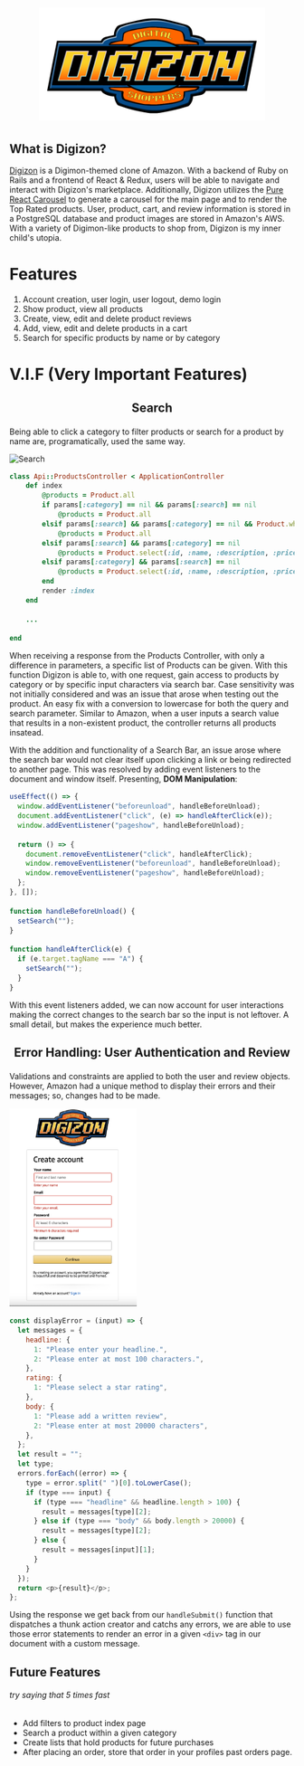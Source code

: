 # [<p align="center"/> <img src="./frontend/src/assets/logo.png" width="400" height="200" />](https://digizon.onrender.com)

## **What is Digizon?**

[Digizon](https://digizon.onrender.com) is a Digimon-themed clone of Amazon. With a backend of Ruby on Rails and a frontend of React & Redux, users will be able to navigate and interact with Digizon's marketplace. Additionally, Digizon utilizes the [Pure React Carousel](https://github.com/express-labs/pure-react-carousel) to generate a carousel for the main page and to render the Top Rated products. User, product, cart, and review information is stored in a PostgreSQL database and product images are stored in Amazon's AWS. With a variety of Digimon-like products to shop from, Digizon is my inner child's utopia.

# **Features**

1. Account creation, user login, user logout, demo login
2. Show product, view all products
3. Create, view, edit and delete product reviews
4. Add, view, edit and delete products in a cart
5. Search for specific products by name or by category

# **V.I.F (Very Important Features)**

## <p align="center"/> **Search** </p>

Being able to click a category to filter products or search for a product by name are, programatically, used the same way.

![Search](./assets/search.gif)

```ruby
class Api::ProductsController < ApplicationController
    def index
        @products = Product.all
        if params[:category] == nil && params[:search] == nil
            @products = Product.all
        elsif params[:search] && params[:category] == nil && Product.where("lower(name) LIKE ?", "%" + params[:search].downcase + "%").length == 0
            @products = Product.all
        elsif params[:search] && params[:category] == nil
            @products = Product.select(:id, :name, :description, :price, :category).where("lower(name) LIKE ?", "%" + params[:search].downcase + "%")
        elsif params[:category] && params[:search] == nil
            @products = Product.select(:id, :name, :description, :price, :category).where(category: params[:category])
        end
        render :index
    end

    ...

end
```

When receiving a response from the Products Controller, with only a difference in parameters, a specific list of Products can be given. With this function Digizon is able to, with one request, gain access to products by category or by specific input characters via search bar. Case sensitivity was not initially considered and was an issue that arose when testing out the product. An easy fix with a conversion to lowercase for both the query and search parameter. Similar to Amazon, when a user inputs a search value that results in a non-existent product, the controller returns all products insatead.

With the addition and functionality of a Search Bar, an issue arose where the search bar would not clear itself upon clicking a link or being redirected to another page. This was resolved by adding event listeners to the document and window itself. Presenting, **DOM Manipulation**:

```js
useEffect(() => {
  window.addEventListener("beforeunload", handleBeforeUnload);
  document.addEventListener("click", (e) => handleAfterClick(e));
  window.addEventListener("pageshow", handleBeforeUnload);

  return () => {
    document.removeEventListener("click", handleAfterClick);
    window.removeEventListener("beforeunload", handleBeforeUnload);
    window.removeEventListener("pageshow", handleBeforeUnload);
  };
}, []);

function handleBeforeUnload() {
  setSearch("");
}

function handleAfterClick(e) {
  if (e.target.tagName === "A") {
    setSearch("");
  }
}
```

With this event listeners added, we can now account for user interactions making the correct changes to the search bar so the input is not leftover. A small detail, but makes the experience much better.

## <p align="center"/> **Error Handling: User Authentication and Review** </p>

Validations and constraints are applied to both the user and review objects. However, Amazon had a unique method to display their errors and their messages; so, changes had to be made.

<img src="./assets/error_handling.png" width="225" height="350" />

```js
const displayError = (input) => {
  let messages = {
    headline: {
      1: "Please enter your headline.",
      2: "Please enter at most 100 characters.",
    },
    rating: {
      1: "Please select a star rating",
    },
    body: {
      1: "Please add a written review",
      2: "Please enter at most 20000 characters",
    },
  };
  let result = "";
  let type;
  errors.forEach((error) => {
    type = error.split(" ")[0].toLowerCase();
    if (type === input) {
      if (type === "headline" && headline.length > 100) {
        result = messages[type][2];
      } else if (type === "body" && body.length > 20000) {
        result = messages[type][2];
      } else {
        result = messages[input][1];
      }
    }
  });
  return <p>{result}</p>;
};
```

Using the response we get back from our `handleSubmit()` function that dispatches a thunk action creator and catchs any errors, we are able to use those error statements to render an error in a given `<div>` tag in our document with a custom message.

## **Future Features**

###### try saying that 5 times fast

- Add filters to product index page
- Search a product within a given category
- Create lists that hold products for future purchases
- After placing an order, store that order in your profiles past orders page.
